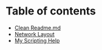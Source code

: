 # Table of contents

* [Clean Readme.md](README.md)
* [Network Layout](networklayout.md)
* [My Scripting Help](script-help.md)

